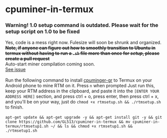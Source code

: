 # cpuminer-in-termux
### Warning! 1.0 setup command is outdated. Please wait for the setup script on 1.0 to be fixed
Yes, code is a mess right now. Fulesize will soon be shrunk and organized.
~~**Note, if anyone can figure out how to smoothly transition to Ubuntu in termux without having to run a `.sh` file more than once for *setup*, please create a pull request**~~<br>Auto-start miner compilation coming soon.<br>[See issue](https://github.com/GL513/cpuminer-in-termux/issues/1)<br><br>
Run the following command to install [cpuminger-gr](https://github.com/michal-zurkowski/cpuminer-gr) to Termux on your Android phone to mine RTM on it. Press `n` when prompted Just run this, keep your RTM address in the clipboard, and paste it into the `[ENTER YOUR ADDRESS HERE]` section, and press ctrl + o, press enter, then press ctrl + x, and you'll be on your way, just do `chmod +x rtmsetup.sh && ./rtmsetup.sh` to finish.<br><br>
`apt-get update && apt-get upgrade -y && apt-get install git -y && git clone https://github.com/GL513/cpuminer-in-termux && mv cpuminer-in-termux/rtmsetup1.sh ~/ && ls && chmod +x rtmsetup1.sh && ./rtmsetup1.sh`
